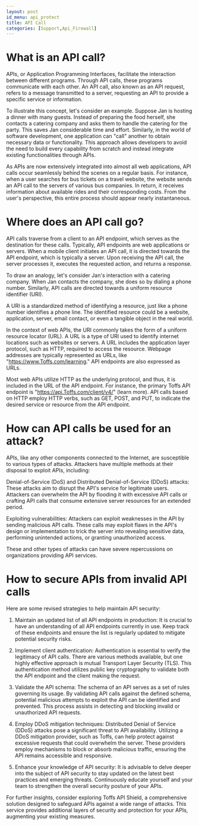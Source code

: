 ```yaml
---
layout: post
id_menu: api_protect
title: API Call
categories: [Support,Api_Firewall]
---
```

# What is an API call?
APIs, or Application Programming Interfaces, facilitate the interaction between different programs. Through API calls, these programs communicate with each other. An API call, also known as an API request, refers to a message transmitted to a server, requesting an API to provide a specific service or information.

To illustrate this concept, let's consider an example. Suppose Jan is hosting a dinner with many guests. Instead of preparing the food herself, she contacts a catering company and asks them to handle the catering for the party. This saves Jan considerable time and effort. Similarly, in the world of software development, one application can "call" another to obtain necessary data or functionality. This approach allows developers to avoid the need to build every capability from scratch and instead integrate existing functionalities through APIs.

As APIs are now extensively integrated into almost all web applications, API calls occur seamlessly behind the scenes on a regular basis. For instance, when a user searches for bus tickets on a travel website, the website sends an API call to the servers of various bus companies. In return, it receives information about available rides and their corresponding costs. From the user's perspective, this entire process should appear nearly instantaneous.

# Where does an API call go?
API calls traverse from a client to an API endpoint, which serves as the destination for these calls. Typically, API endpoints are web applications or servers. When a mobile client initiates an API call, it is directed towards the API endpoint, which is typically a server. Upon receiving the API call, the server processes it, executes the requested action, and returns a response.

To draw an analogy, let's consider Jan's interaction with a catering company. When Jan contacts the company, she does so by dialing a phone number. Similarly, API calls are directed towards a uniform resource identifier (URI).

A URI is a standardized method of identifying a resource, just like a phone number identifies a phone line. The identified resource could be a website, application, server, email contact, or even a tangible object in the real world.

In the context of web APIs, the URI commonly takes the form of a uniform resource locator (URL). A URL is a type of URI used to identify internet locations such as websites or servers. A URL includes the application layer protocol, such as HTTP, required to access the resource. Webpage addresses are typically represented as URLs, like "https://www.Toffs.com/learning." API endpoints are also expressed as URLs.

Most web APIs utilize HTTP as the underlying protocol, and thus, it is included in the URL of the API endpoint. For instance, the primary Toffs API endpoint is "https://api.Toffs.com/client/v4/" (learn more). API calls based on HTTP employ HTTP verbs, such as GET, POST, and PUT, to indicate the desired service or resource from the API endpoint.

# How can API calls be used for an attack?
APIs, like any other components connected to the Internet, are susceptible to various types of attacks. Attackers have multiple methods at their disposal to exploit APIs, including:

Denial-of-Service (DoS) and Distributed Denial-of-Service (DDoS) attacks: These attacks aim to disrupt the API's service for legitimate users. Attackers can overwhelm the API by flooding it with excessive API calls or crafting API calls that consume extensive server resources for an extended period.

Exploiting vulnerabilities: Attackers can exploit weaknesses in the API by sending malicious API calls. These calls may exploit flaws in the API's design or implementation to trick the server into revealing sensitive data, performing unintended actions, or granting unauthorized access.

These and other types of attacks can have severe repercussions on organizations providing API services.

# How to secure APIs from invalid API calls
Here are some revised strategies to help maintain API security:

1. Maintain an updated list of all API endpoints in production: It is crucial to have an understanding of all API endpoints currently in use. Keep track of these endpoints and ensure the list is regularly updated to mitigate potential security risks.

2. Implement client authentication: Authentication is essential to verify the legitimacy of API calls. There are various methods available, but one highly effective approach is mutual Transport Layer Security (TLS). This authentication method utilizes public key cryptography to validate both the API endpoint and the client making the request.

3. Validate the API schema: The schema of an API serves as a set of rules governing its usage. By validating API calls against the defined schema, potential malicious attempts to exploit the API can be identified and prevented. This process assists in detecting and blocking invalid or unauthorized API requests.

4. Employ DDoS mitigation techniques: Distributed Denial of Service (DDoS) attacks pose a significant threat to API availability. Utilizing a DDoS mitigation provider, such as Toffs, can help protect against excessive requests that could overwhelm the server. These providers employ mechanisms to block or absorb malicious traffic, ensuring the API remains accessible and responsive.

5. Enhance your knowledge of API security: It is advisable to delve deeper into the subject of API security to stay updated on the latest best practices and emerging threats. Continuously educate yourself and your team to strengthen the overall security posture of your APIs.

For further insights, consider exploring Toffs API Shield, a comprehensive solution designed to safeguard APIs against a wide range of attacks. This service provides additional layers of security and protection for your APIs, augmenting your existing measures.
